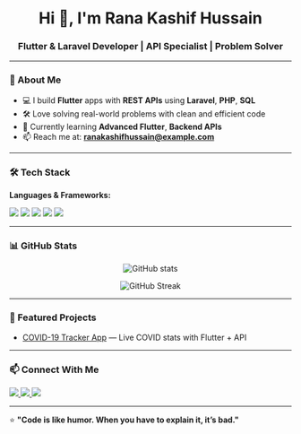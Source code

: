 <h1 align="center">Hi 👋, I'm Rana Kashif Hussain</h1>
<h3 align="center">Flutter & Laravel Developer | API Specialist | Problem Solver</h3>

---
### 🚀 About Me
- 💻 I build **Flutter** apps with **REST APIs** using **Laravel**, **PHP**, **SQL** 
- 🛠 Love solving real-world problems with clean and efficient code  
- 🌱 Currently learning **Advanced Flutter**, **Backend APIs**
- 📫 Reach me at: **ranakashifhussain@example.com**  

---

### 🛠 Tech Stack

**Languages & Frameworks:**
<p>
  <img src="https://img.shields.io/badge/Flutter-02569B?style=for-the-badge&logo=flutter&logoColor=white"/>
  <img src="https://img.shields.io/badge/Laravel-FF2D20?style=for-the-badge&logo=laravel&logoColor=white"/>
  <img src="https://img.shields.io/badge/PHP-777BB4?style=for-the-badge&logo=php&logoColor=white"/>
  <img src="https://img.shields.io/badge/SQL-003B57?style=for-the-badge&logo=sqlite&logoColor=white"/>
  <img src="https://img.shields.io/badge/C++-00599C?style=for-the-badge&logo=cplusplus&logoColor=white"/>
</p>

---

### 📊 GitHub Stats
<p align="center">
  <img src="https://github-readme-stats.vercel.app/api?username=YourGitHubUsername&show_icons=true&theme=tokyonight" alt="GitHub stats" />
</p>
<p align="center">
  <img src="https://github-readme-streak-stats.herokuapp.com/?user=YourGitHubUsername&theme=tokyonight" alt="GitHub Streak"/>
</p>

---

### 📌 Featured Projects
- [COVID-19 Tracker App](https://github.com/YourGitHubUsername/covid19-tracker) — Live COVID stats with Flutter + API  

---

### 📫 Connect With Me
<p align="left">
  <a href="https://linkedin.com/in/yourlinkedin" target="_blank">
    <img src="https://img.shields.io/badge/LinkedIn-0A66C2?style=for-the-badge&logo=linkedin&logoColor=white"/>
  </a>
  <a href="mailto:ranakashifhussain@example.com">
    <img src="https://img.shields.io/badge/Email-D14836?style=for-the-badge&logo=gmail&logoColor=white"/>
  </a>
  <a href="https://github.com/YourGitHubUsername">
    <img src="https://img.shields.io/badge/GitHub-181717?style=for-the-badge&logo=github&logoColor=white"/>
  </a>
</p>

---

⭐ **"Code is like humor. When you have to explain it, it’s bad."**
